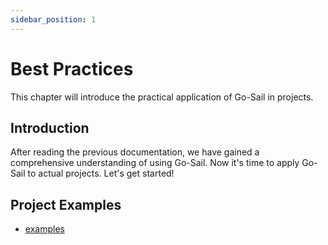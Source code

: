 ```yaml
---
sidebar_position: 1
---  
```

# Best Practices
This chapter will introduce the practical application of Go-Sail in projects.  

## Introduction  
After reading the previous documentation, we have gained a comprehensive understanding of using Go-Sail. Now it's time to apply Go-Sail to actual projects. Let's get started!    

## Project Examples  
- [examples](https://github.com/go-sail/nav-server)  
